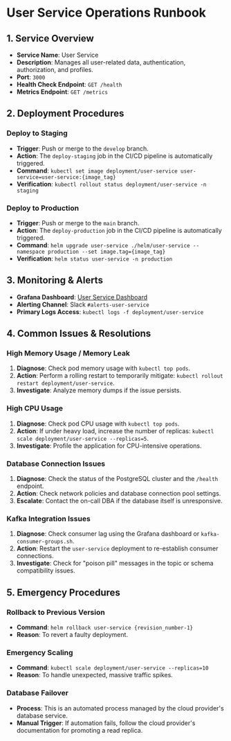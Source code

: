 # User Service Operations Runbook

## 1. Service Overview
- **Service Name**: User Service
- **Description**: Manages all user-related data, authentication, authorization, and profiles.
- **Port**: `3000`
- **Health Check Endpoint**: `GET /health`
- **Metrics Endpoint**: `GET /metrics`

## 2. Deployment Procedures

### Deploy to Staging
- **Trigger**: Push or merge to the `develop` branch.
- **Action**: The `deploy-staging` job in the CI/CD pipeline is automatically triggered.
- **Command**: `kubectl set image deployment/user-service user-service=user-service:{image_tag}`
- **Verification**: `kubectl rollout status deployment/user-service -n staging`

### Deploy to Production
- **Trigger**: Push or merge to the `main` branch.
- **Action**: The `deploy-production` job in the CI/CD pipeline is automatically triggered.
- **Command**: `helm upgrade user-service ./helm/user-service --namespace production --set image.tag={image_tag}`
- **Verification**: `helm status user-service -n production`

## 3. Monitoring & Alerts
- **Grafana Dashboard**: [User Service Dashboard](https://monitoring.gaming-platform.ru/d/user-service)
- **Alerting Channel**: Slack `#alerts-user-service`
- **Primary Logs Access**: `kubectl logs -f deployment/user-service`

## 4. Common Issues & Resolutions

### High Memory Usage / Memory Leak
1.  **Diagnose**: Check pod memory usage with `kubectl top pods`.
2.  **Action**: Perform a rolling restart to temporarily mitigate: `kubectl rollout restart deployment/user-service`.
3.  **Investigate**: Analyze memory dumps if the issue persists.

### High CPU Usage
1.  **Diagnose**: Check pod CPU usage with `kubectl top pods`.
2.  **Action**: If under heavy load, increase the number of replicas: `kubectl scale deployment/user-service --replicas=5`.
3.  **Investigate**: Profile the application for CPU-intensive operations.

### Database Connection Issues
1.  **Diagnose**: Check the status of the PostgreSQL cluster and the `/health` endpoint.
2.  **Action**: Check network policies and database connection pool settings.
3.  **Escalate**: Contact the on-call DBA if the database itself is unresponsive.

### Kafka Integration Issues
1.  **Diagnose**: Check consumer lag using the Grafana dashboard or `kafka-consumer-groups.sh`.
2.  **Action**: Restart the `user-service` deployment to re-establish consumer connections.
3.  **Investigate**: Check for "poison pill" messages in the topic or schema compatibility issues.

## 5. Emergency Procedures

### Rollback to Previous Version
- **Command**: `helm rollback user-service {revision_number-1}`
- **Reason**: To revert a faulty deployment.

### Emergency Scaling
- **Command**: `kubectl scale deployment/user-service --replicas=10`
- **Reason**: To handle unexpected, massive traffic spikes.

### Database Failover
- **Process**: This is an automated process managed by the cloud provider's database service.
- **Manual Trigger**: If automation fails, follow the cloud provider's documentation for promoting a read replica.
